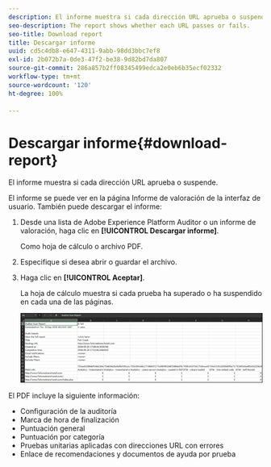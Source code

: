 ```yaml
---
description: El informe muestra si cada dirección URL aprueba o suspende.
seo-description: The report shows whether each URL passes or fails.
seo-title: Download report
title: Descargar informe
uuid: cd5c4db8-e647-4311-9abb-98dd3bbc7ef8
exl-id: 2b072b7a-0de3-47f2-be38-9d82bd7da807
source-git-commit: 286a857b2ff08345499edca2e0eb6b35ecf02332
workflow-type: tm+mt
source-wordcount: '120'
ht-degree: 100%

---
```


# Descargar informe{#download-report}

El informe muestra si cada dirección URL aprueba o suspende.

El informe se puede ver en la página Informe de valoración de la interfaz de usuario. También puede descargar el informe:

1. Desde una lista de Adobe Experience Platform Auditor o un informe de valoración, haga clic en **[!UICONTROL Descargar informe]**.

   Como hoja de cálculo o archivo PDF.
1. Especifique si desea abrir o guardar el archivo.

1. Haga clic en **[!UICONTROL Aceptar]**.

   La hoja de cálculo muestra si cada prueba ha superado o ha suspendido en cada una de las páginas.

   ![](assets/sheet.png)

El PDF incluye la siguiente información:

* Configuración de la auditoría
* Marca de hora de finalización
* Puntuación general
* Puntuación por categoría
* Pruebas unitarias aplicadas con direcciones URL con errores
* Enlace de recomendaciones y documentos de ayuda por prueba
